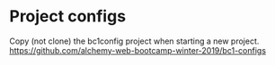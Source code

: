 # Project configs

Copy (not clone) the bc1config project when starting a new project.
https://github.com/alchemy-web-bootcamp-winter-2019/bc1-configs

